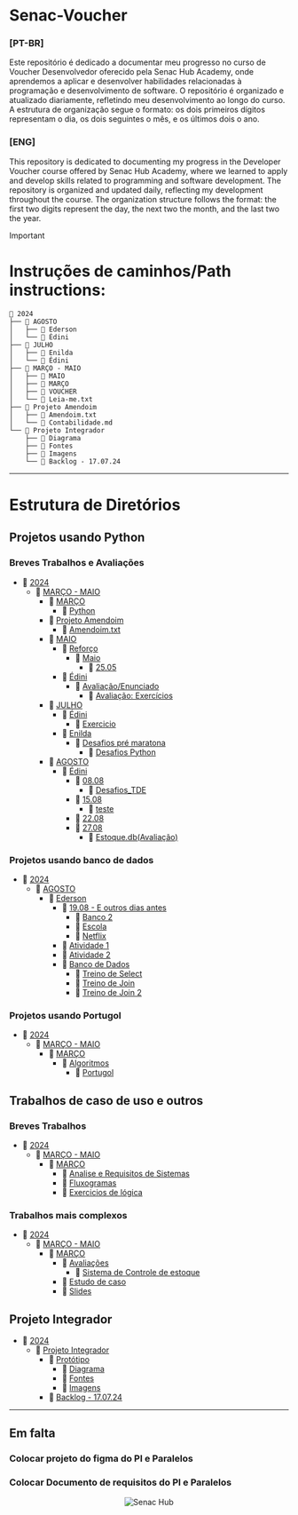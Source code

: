 # Senac-Voucher

### [PT-BR]

Este repositório é dedicado a documentar meu progresso no curso de Voucher Desenvolvedor oferecido pela Senac Hub Academy, onde aprendemos a aplicar e desenvolver habilidades relacionadas à programação e desenvolvimento de software. O repositório é organizado e atualizado diariamente, refletindo meu desenvolvimento ao longo do curso. A estrutura de organização segue o formato: os dois primeiros dígitos representam o dia, os dois seguintes o mês, e os últimos dois o ano.



### [ENG]

This repository is dedicated to documenting my progress in the Developer Voucher course offered by Senac Hub Academy, where we learned to apply and develop skills related to programming and software development. The repository is organized and updated daily, reflecting my development throughout the course. The organization structure follows the format: the first two digits represent the day, the next two the month, and the last two the year.

> [!IMPORTANT]  
> # Instruções de caminhos/Path instructions:
```
📁 2024
├── 📁 AGOSTO
│   ├── 📁 Ederson
│   └── 📁 Édini
├── 📁 JULHO
│   ├── 📁 Enilda
│   └── 📁 Édini
├── 📁 MARÇO - MAIO
│   ├── 📁 MAIO
│   ├── 📁 MARÇO
│   ├── 📁 VOUCHER
│   └── 📄 Leia-me.txt
├── 📁 Projeto Amendoim
│   ├── 📄 Amendoim.txt
│   └── 📄 Contabilidade.md
└── 📁 Projeto Integrador
    ├── 📁 Diagrama
    ├── 📁 Fontes
    ├── 📁 Imagens
    └── 📄 Backlog - 17.07.24
```

---

# Estrutura de Diretórios

## Projetos usando Python

### Breves Trabalhos e Avaliações

- 📁 [2024](https://github.com/buenosdev/Senac-Voucher/tree/main/2024)
  - 📁 [MARÇO - MAIO](https://github.com/buenosdev/Senac-Voucher/tree/main/2024/MAR%C3%87O%20-%20MAIO)
    - 📁 [MARÇO](https://github.com/buenosdev/Senac-Voucher/tree/main/2024/MAR%C3%87O%20-%20MAIO/MAR%C3%87O)
      - 📁 [Python](https://github.com/buenosdev/Senac-Voucher/tree/main/2024/MAR%C3%87O%20-%20MAIO/MAR%C3%87O/Python)
    - 📁 [Projeto Amendoim](https://github.com/buenosdev/Senac-Voucher/tree/main/2024/Projeto%20Amendoim)
      - 📄 [Amendoim.txt](https://github.com/buenosdev/Senac-Voucher/blob/main/2024/Projeto%20Amendoim/Amendoim.txt)
    - 📁 [MAIO](https://github.com/buenosdev/Senac-Voucher/tree/main/2024/MAR%C3%87O%20-%20MAIO/MAIO)
      - 📁 [Reforço](https://github.com/buenosdev/Senac-Voucher/tree/main/2024/MAR%C3%87O%20-%20MAIO/MAIO/Refor%C3%A7o)
        - 📁 [Maio](https://github.com/buenosdev/Senac-Voucher/tree/main/2024/MAR%C3%87O%20-%20MAIO/MAIO/Refor%C3%A7o/Maio)
          - 📁 [25.05](https://github.com/buenosdev/Senac-Voucher/tree/main/2024/MAR%C3%87O%20-%20MAIO/MAIO/Refor%C3%A7o/Maio/25.05)
      - 📁 [Édini](https://github.com/buenosdev/Senac-Voucher/tree/main/2024/MAR%C3%87O%20-%20MAIO/MAIO/%C3%89dini)
        - 📁 [Avaliação/Enunciado](https://github.com/buenosdev/Senac-Voucher/tree/main/2024/MAR%C3%87O%20-%20MAIO/MAIO/%C3%89dini/Avalia%C3%A7%C3%A3o%201)
          - 📁 [Avaliação: Exercícios](https://github.com/buenosdev/Senac-Voucher/tree/main/2024/MAR%C3%87O%20-%20MAIO/MAIO/%C3%89dini/Avalia%C3%A7%C3%A3o%201/Avalia%C3%A7%C3%A3o)
    - 📁 [JULHO](https://github.com/buenosdev/Senac-Voucher/tree/main/2024/JULHO)
      - 📁 [Édini](https://github.com/buenosdev/Senac-Voucher/tree/main/2024/JULHO/%C3%89dini)
        - 📁 [Exercicio](https://github.com/buenosdev/Senac-Voucher/tree/main/2024/JULHO/%C3%89dini/Exercicio)
      - 📁 [Enilda](https://github.com/buenosdev/Senac-Voucher/tree/main/2024/JULHO/Enilda)
        - 📁 [Desafios pré maratona](https://github.com/buenosdev/Senac-Voucher/tree/main/2024/JULHO/Enilda/Desafios%20pr%C3%A9%20maratona)
          - 📁 [Desafios Python](https://github.com/buenosdev/Senac-Voucher/tree/main/2024/JULHO/Enilda/Desafios%20pr%C3%A9%20maratona/Desafios%20Python)
    - 📁 [AGOSTO](https://github.com/buenosdev/Senac-Voucher/tree/main/2024/AGOSTO)
      - 📁 [Édini](https://github.com/buenosdev/Senac-Voucher/tree/main/2024/AGOSTO/%C3%89dini)
        - 📁 [08.08](https://github.com/buenosdev/Senac-Voucher/tree/main/2024/AGOSTO/%C3%89dini/080824)
          - 📁 [Desafios_TDE](https://github.com/buenosdev/Senac-Voucher/tree/main/2024/AGOSTO/%C3%89dini/080824/Desafios_TDE)
        - 📁 [15.08](https://github.com/buenosdev/Senac-Voucher/tree/main/2024/AGOSTO/%C3%89dini/150824)
          - 📁 [teste](https://github.com/buenosdev/Senac-Voucher/tree/main/2024/AGOSTO/%C3%89dini/150824/teste)
        - 📁 [22.08](https://github.com/buenosdev/Senac-Voucher/tree/main/2024/AGOSTO/%C3%89dini/220824)
        - 📁 [27.08](https://github.com/buenosdev/Senac-Voucher/tree/main/2024/AGOSTO/%C3%89dini/270824)
          - 📁 [Estoque.db(Avaliação)](https://github.com/buenosdev/Senac-Voucher/tree/main/2024/AGOSTO/%C3%89dini/270824)

### Projetos usando banco de dados

- 📁 [2024](https://github.com/buenosdev/Senac-Voucher/tree/main/2024)
  - 📁 [AGOSTO](https://github.com/buenosdev/Senac-Voucher/tree/main/2024/AGOSTO)
    - 📁 [Ederson](https://github.com/buenosdev/Senac-Voucher/tree/main/2024/AGOSTO/Ederson)
      - 📁 [19.08 - E outros dias antes](https://github.com/buenosdev/Senac-Voucher/tree/main/2024/AGOSTO/Ederson/190824%20-%20Outros%20dias%20antes)
        - 📁 [Banco 2](https://github.com/buenosdev/Senac-Voucher/tree/main/2024/AGOSTO/Ederson/190824%20-%20Outros%20dias%20antes/Banco%202)
        - 📁 [Escola](https://github.com/buenosdev/Senac-Voucher/tree/main/2024/AGOSTO/Ederson/190824%20-%20Outros%20dias%20antes/Escola)
        - 📁 [Netflix](https://github.com/buenosdev/Senac-Voucher/tree/main/2024/AGOSTO/Ederson/190824%20-%20Outros%20dias%20antes/Netflix)
      - 📁 [Atividade 1](https://github.com/buenosdev/Senac-Voucher/tree/main/2024/AGOSTO/Ederson/210824)
      - 📁 [Atividade 2](https://github.com/buenosdev/Senac-Voucher/tree/main/2024/AGOSTO/Ederson/220824)
      - 📁 [Banco de Dados](https://github.com/buenosdev/Senac-Voucher/tree/main/2024/AGOSTO/Ederson/280824/Banco%20de%20dados)
        - 📁 [Treino de Select](https://github.com/buenosdev/Senac-Voucher/blob/main/2024/AGOSTO/Ederson/280824/Banco%20de%20dados/Treino_Select.sql)
        - 📁 [Treino de Join](https://github.com/buenosdev/Senac-Voucher/blob/main/2024/AGOSTO/Ederson/280824/Banco%20de%20dados/Treino_Join.sql)
        - 📁 [Treino de Join 2](https://github.com/buenosdev/Senac-Voucher/blob/main/2024/AGOSTO/Ederson/300824/Join.sql)

### Projetos usando Portugol

- 📁 [2024](https://github.com/buenosdev/Senac-Voucher/tree/main/2024)
  - 📁 [MARÇO - MAIO](https://github.com/buenosdev/Senac-Voucher/tree/main/2024/MAR%C3%87O%20-%20MAIO)
    - 📁 [MARÇO](https://github.com/buenosdev/Senac-Voucher/tree/main/2024/MAR%C3%87O%20-%20MAIO/MAR%C3%87O)
      - 📁 [Algoritmos](https://github.com/buenosdev/Senac-Voucher/tree/main/2024/MAR%C3%87O%20-%20MAIO/MAR%C3%87O/Algoritmos)
        - 📁 [Portugol](https://github.com/buenosdev/Senac-Voucher/tree/main/2024/MAR%C3%87O%20-%20MAIO/MAR%C3%87O/Algoritmos/Portugol)

## Trabalhos de caso de uso e outros

### Breves Trabalhos

- 📁 [2024](https://github.com/buenosdev/Senac-Voucher/tree/main/2024)
  - 📁 [MARÇO - MAIO](https://github.com/buenosdev/Senac-Voucher/tree/main/2024/MAR%C3%87O%20-%20MAIO)
    - 📁 [MARÇO](https://github.com/buenosdev/Senac-Voucher/tree/main/2024/MAR%C3%87O%20-%20MAIO/MAR%C3%87O)
      - 📁 [Analise e Requisitos de Sistemas](https://github.com/buenosdev/Senac-Voucher/tree/main/2024/MAR%C3%87O%20-%20MAIO/MAR%C3%87O/Analise%20e%20Requisitos%20de%20Sistemas)
      - 📁 [Fluxogramas](https://github.com/buenosdev/Senac-Voucher/tree/main/2024/MAR%C3%87O%20-%20MAIO/MAR%C3%87O/Fluxogramas)
      - 📁 [Exercicios de lógica](https://github.com/buenosdev/Senac-Voucher/tree/main/2024/MAR%C3%87O%20-%20MAIO/MAR%C3%87O/Exercicios%20de%20l%C3%B3gica)

### Trabalhos mais complexos

- 📁 [2024](https://github.com/buenosdev/Senac-Voucher/tree/main/2024)
  - 📁 [MARÇO - MAIO](https://github.com/buenosdev/Senac-Voucher/tree/main/2024/MAR%C3%87O%20-%20MAIO)
    - 📁 [MARÇO](https://github.com/buenosdev/Senac-Voucher/tree/main/2024/MAR%C3%87O%20-%20MAIO/MAR%C3%87O)
      - 📁 [Avaliações](https://github.com/buenosdev/Senac-Voucher/tree/main/2024/MAR%C3%87O%20-%20MAIO/MAR%C3%87O/Avalia%C3%A7%C3%B5es)
        - 📁 [Sistema de Controle de estoque](https://github.com/buenosdev/Senac-Voucher/tree/main/2024/MAR%C3%87O%20-%20MAIO/MAR%C3%87O/Avalia%C3%A7%C3%B5es/Sistema%20de%20Controle%20de%20estoque)
      - 📁 [Estudo de caso](https://github.com/buenosdev/Senac-Voucher/tree/main/2024/MAR%C3%87O%20-%20MAIO/MAR%C3%87O/Estudo%20de%20caso)
      - 📁 [Slides](https://github.com/buenosdev/Senac-Voucher/tree/main/2024/MAR%C3%87O%20-%20MAIO/MAR%C3%87O/Slides)

## Projeto Integrador

- 📁 [2024](https://github.com/buenosdev/Senac-Voucher/tree/main/2024)
  - 📁 [Projeto Integrador](https://github.com/buenosdev/Senac-Voucher/tree/main/2024/Projeto%20Integrador)
    - 📁 [Protótipo](https://github.com/buenosdev/Senac-Voucher/tree/main/2024/Projeto%20Integrador/Prot%C3%B3tipo)
      - 📁 [Diagrama](https://github.com/buenosdev/Senac-Voucher/tree/main/2024/Projeto%20Integrador/Prot%C3%B3tipo/Diagrama)
      - 📁 [Fontes](https://github.com/buenosdev/Senac-Voucher/tree/main/2024/Projeto%20Integrador/Prot%C3%B3tipo/Fontes)
      - 📁 [Imagens](https://github.com/buenosdev/Senac-Voucher/tree/main/2024/Projeto%20Integrador/Prot%C3%B3tipo/Imagens)
    - 📄 [Backlog - 17.07.24](https://github.com/buenosdev/Senac-Voucher/blob/main/2024/Projeto%20Integrador/Prot%C3%B3tipo/Backlog%20-%2017.07.24)

---

## Em falta
### Colocar projeto do figma do PI e Paralelos
### Colocar Documento de requisitos do PI e Paralelos



<div align="center">  
<img href= "https://ww3.ms.senac.br/Escolas/Campo-Grande/Hub-Academy" src="https://github.com/user-attachments/assets/1d3ff942-8acf-452e-ba90-fbe85e48c3c9" alt="Senac Hub">
</div>
